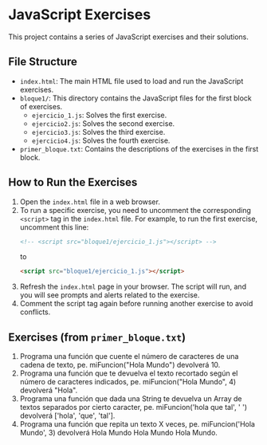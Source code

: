 # JavaScript Exercises

This project contains a series of JavaScript exercises and their solutions.

## File Structure

*   `index.html`: The main HTML file used to load and run the JavaScript exercises.
*   `bloque1/`: This directory contains the JavaScript files for the first block of exercises.
    *   `ejercicio_1.js`: Solves the first exercise.
    *   `ejercicio2.js`: Solves the second exercise.
    *   `ejercicio3.js`: Solves the third exercise.
    *   `ejercicio4.js`: Solves the fourth exercise.
*   `primer_bloque.txt`: Contains the descriptions of the exercises in the first block.

## How to Run the Exercises

1.  Open the `index.html` file in a web browser.
2.  To run a specific exercise, you need to uncomment the corresponding `<script>` tag in the `index.html` file. For example, to run the first exercise, uncomment this line:
    ```html
    <!-- <script src="bloque1/ejercicio_1.js"></script> -->
    ```
    to
    ```html
    <script src="bloque1/ejercicio_1.js"></script>
    ```
3.  Refresh the `index.html` page in your browser. The script will run, and you will see prompts and alerts related to the exercise.
4.  Comment the script tag again before running another exercise to avoid conflicts.

## Exercises (from `primer_bloque.txt`)

1.  Programa una función que cuente el número de caracteres de una cadena de texto, pe. miFuncion("Hola Mundo") devolverá 10.
2.  Programa una función que te devuelva el texto recortado según el número de caracteres indicados, pe. miFuncion("Hola Mundo", 4) devolverá "Hola".
3.  Programa una función que dada una String te devuelva un Array de textos separados por cierto caracter, pe. miFuncion('hola que tal', ' ') devolverá ['hola', 'que', 'tal'].
4.  Programa una función que repita un texto X veces, pe. miFuncion('Hola Mundo', 3) devolverá Hola Mundo Hola Mundo Hola Mundo.

